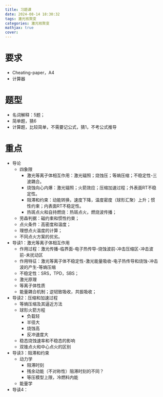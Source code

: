 ```yaml
---
title: 习题课
date: 2024-08-14 18:30:32
tags: 激光核聚变
categories: 激光核聚变
mathjax: true
cover: 
---
```

# 要求
- Cheating-paper，A4
- 计算器

# 题型
- 名词解释：5题；
- 简单题，猜6
- 计算题，比较简单，不需要记公式，猜1，不考公式推导

# 重点
- 导论
  - 四象限
    - 激光等离子体相互作用：激光辐照；烧蚀压；等熵压缩；不稳定性-三波耦合。
    - 烧蚀向心内爆：激光辐照；火箭效应；压缩加速过程；外表面RT不稳定性。
    - 阻滞和约束：动能转换，速度下降，温度密度（球形汇聚）上升；惯性约束；内表面RT不稳定性。
    - 热斑点火和自持燃烧：热斑点火，燃烧波传播；
  - 劳森判据：磁约束和惯性约束；
  - 点火条件：高密度和温度；
  - 理想点火温度的计算；
  - 不同点火方案的优劣。
- 导读1：激光等离子体相互作用
  - 作用过程：激光传播-临界面-电子热传导-烧蚀波前-冲击压缩区-冲击波前-未扰动区
  - 作用特征：激光等离子体不稳定性-激光能量吸收-电子热传导和烧蚀-冲击波的产生-等熵压缩
  - 不稳定性：SRS，TPD，SBS；
  - 激光原理
  - 等离子体性质
  - 能量耦合机制；逆韧致吸收，共振吸收；
- 导读2：压缩和加速过程
  - 等熵压缩及其逼近方法
  - 球形火箭方程
    - 负载轻
    - 半径大
    - 烧蚀高
    - 反冲速度大
  - 稳态烧蚀速率和不稳态的影响
  - 双锥点火和中心点火的区别
- 导读3：阻滞和约束
  - 动力学
    - 阻滞时刻
    - 残余动能（不对称性）阻滞时刻的不同？
    - 等压模型上限，冷燃料内能
  - 能量学
- 导读4：

# 
